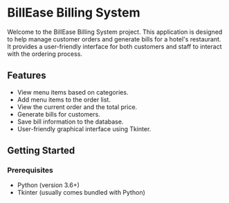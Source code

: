 # BillEase Billing System

Welcome to the BillEase Billing System project. This application is designed to help manage customer orders and generate bills for a hotel's restaurant. It provides a user-friendly interface for both customers and staff to interact with the ordering process.

## Features

- View menu items based on categories.
- Add menu items to the order list.
- View the current order and the total price.
- Generate bills for customers.
- Save bill information to the database.
- User-friendly graphical interface using Tkinter.

## Getting Started

### Prerequisites

- Python (version 3.6+)
- Tkinter (usually comes bundled with Python)
